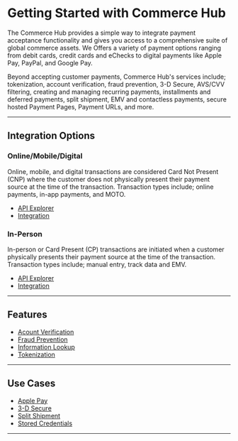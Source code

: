 # Getting Started with Commerce Hub

The Commerce Hub provides a simple way to integrate payment acceptance functionality and gives you access to a comprehensive suite of global commerce assets. We Offers a variety of payment options ranging from debit cards, credit cards and eChecks to digital payments like Apple Pay, PayPal, and Google Pay. 

Beyond accepting customer payments, Commerce Hub's services include; tokenization, account verification, fraud prevention, 3-D Secure, AVS/CVV filtering, creating and managing recurring payments, installments and deferred payments, split shipment, EMV and contactless payments, secure hosted Payment Pages, Payment URLs, and more.

---

## Integration Options

### Online/Mobile/Digital

Online, mobile, and digital transactions are considered Card Not Present (CNP) where the customer does not physically present their payment source at the time of the transaction. Transaction types include; online payments, in-app payments, and MOTO.

- [API Explorer](../api/?type=post&path=/payments/v1/charges)
- [Integration](?path=docs/Getting-Started/Getting-Started-Online.md)


### In-Person

In-person or Card Present (CP) transactions are initiated when a customer physically presents their payment source at the time of the transaction. Transaction types include; manual entry, track data and EMV.

- [API Explorer](../api/?type=post&path=/payments/v1/charges)
- [Integration](?path=docs/Getting-Started/Getting-Started-InPerson.md)

---

## Features

- [Acount Verification](?path=docs/Resources/API-Documents/Payments_VAS/Verification.md)
- [Fraud Prevention](?path=docs/Resources/Guides/Fraud/Fraud-Settings.md)
- [Information Lookup](?path=docs/Resources/API-Documents/Payments_VAS/Information-Lookup.md)
- [Tokenization](?path=docs/Resources/API-Documents/Payments_VAS/Payment-Token.md)

---

## Use Cases

- [Apple Pay](?path=docs/Online-Mobile-Digital/Wallets-AltPayments/Apple-Pay/Apple-Pay.md)
- [3-D Secure](?path=docs/Online-Mobile-Digital/3D-Secure/3DSecure.md)
- [Split Shipment](?path=docs/Resources/Guides/Split-Shipment.md)
- [Stored Credentials](?path=docs/Resources/Guides/Stored-Credentials.md)

---
